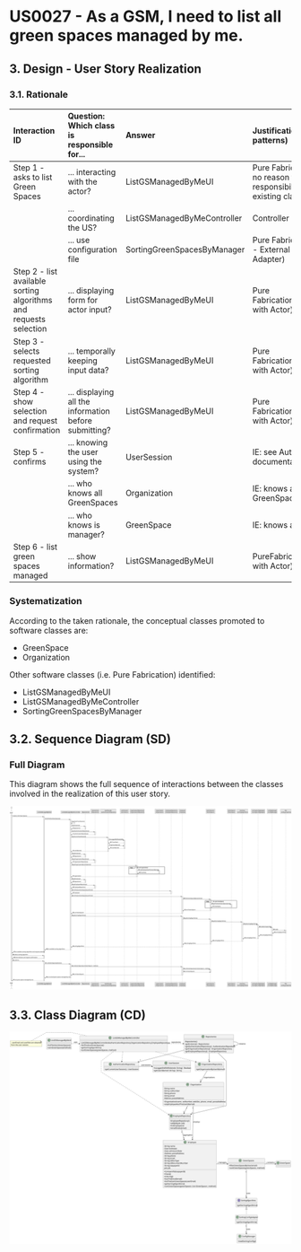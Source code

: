 # US0027 - As a GSM, I need to list all green spaces managed by me. 

## 3. Design - User Story Realization 

### 3.1. Rationale


| Interaction ID                                                    | Question: Which class is responsible for...           | Answer                      | Justification (with patterns)                                                                       |
|:------------------------------------------------------------------|:------------------------------------------------------|:----------------------------|:----------------------------------------------------------------------------------------------------|
| Step 1 - asks to list Green Spaces		                              | ... interacting with the actor?                       | ListGSManagedByMeUI         | Pure Fabrication: there is no reason to assign this responsibility to any existing class in the DM. |
|                                                                   | ... coordinating the US?                              | ListGSManagedByMeController | Controller                                                                                          |
|                                                                   | ... use configuration file                            | SortingGreenSpacesByManager | Pure Fabrication (Interface - External Module Adapter)                                              |
| Step 2 - list available sorting algorithms and requests selection | ... displaying form for actor input?                  | ListGSManagedByMeUI         | Pure Fabrication(Interaction with Actor)                                                            |
| Step 3 - selects requested sorting algorithm                      | ... temporally keeping input data?                     | ListGSManagedByMeUI         | Pure Fabrication(Interaction with Actor)                                                            | 
| Step 4 - show selection and request confirmation                  | ... displaying all the information before submitting? | ListGSManagedByMeUI         | Pure Fabrication(Interaction with Actor)                                                            |
| Step 5 - confirms 			                                             | ... knowing the user using the system?                | UserSession                 | IE: see Auth component documentation.                                                               |        
|                                                                   | ... who knows all GreenSpaces                         | Organization                | IE: knows all its GreenSpaces.                                                                      |
|                                                                   | ... who knows is manager?                             | GreenSpace                  | IE: knows all its data.                                                                             |
| Step 6 - list green spaces managed	  	                            | ... show information?                                 | ListGSManagedByMeUI         | PureFabrication(Interaction with Actor)                                                             |              


### Systematization ##

According to the taken rationale, the conceptual classes promoted to software classes are: 

* GreenSpace
* Organization

Other software classes (i.e. Pure Fabrication) identified: 

* ListGSManagedByMeUI  
* ListGSManagedByMeController
* SortingGreenSpacesByManager


## 3.2. Sequence Diagram (SD)



### Full Diagram

This diagram shows the full sequence of interactions between the classes involved in the realization of this user story.

![Sequence Diagram - Full](svg/us027-sequence-diagram-full.svg)


## 3.3. Class Diagram (CD)

![Class Diagram](svg/us027-class-diagram.svg)